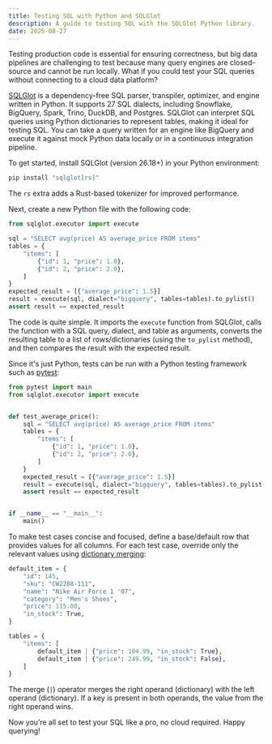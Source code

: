 ```yaml
---
title: Testing SQL with Python and SQLGlot
description: A guide to testing SQL with the SQLGlot Python library.
date: 2025-08-27
---
```


Testing production code is essential for ensuring correctness, but big data
pipelines are challenging to test because many query engines are closed-source
and cannot be run locally. What if you could test your SQL queries without
connecting to a cloud data platform?

[SQLGlot](https://github.com/tobymao/sqlglot) is a dependency-free SQL parser,
transpiler, optimizer, and engine written in Python. It supports 27 SQL
dialects, including Snowflake, BigQuery, Spark, Trino, DuckDB, and Postgres.
SQLGlot can interpret SQL queries using Python dictionaries to represent tables,
making it ideal for testing SQL. You can take a query written for an engine like
BigQuery and execute it against mock Python data locally or in a continuous
integration pipeline.

To get started, install SQLGlot (version 26.18+) in your Python environment:

```bash
pip install "sqlglot[rs]"
```

The `rs` extra adds a Rust-based tokenizer for improved performance.

Next, create a new Python file with the following code:

```python
from sqlglot.executor import execute

sql = "SELECT avg(price) AS average_price FROM items"
tables = {
    "items": [
        {"id": 1, "price": 1.0},
        {"id": 2, "price": 2.0},
    ]
}
expected_result = [{"average_price": 1.5}]
result = execute(sql, dialect="bigquery", tables=tables).to_pylist()
assert result == expected_result
```

The code is quite simple. It imports the `execute` function from SQLGlot, calls
the function with a SQL query, dialect, and table as arguments, converts the
resulting table to a list of rows/dictionaries (using the `to_pylist` method),
and then compares the result with the expected result.

Since it's just Python, tests can be run with a Python testing framework such as
[pytest](https://docs.pytest.org/en/stable/):

```python
from pytest import main
from sqlglot.executor import execute


def test_average_price():
    sql = "SELECT avg(price) AS average_price FROM items"
    tables = {
        "items": [
            {"id": 1, "price": 1.0},
            {"id": 2, "price": 2.0},
        ]
    }
    expected_result = [{"average_price": 1.5}]
    result = execute(sql, dialect="bigquery", tables=tables).to_pylist()
    assert result == expected_result


if __name__ == "__main__":
    main()
```

To make test cases concise and focused, define a base/default row that provides
values for all columns. For each test case, override only the relevant values
using [dictionary merging](https://peps.python.org/pep-0584/):

```python
default_item = {
    "id": 145,
    "sku": "CW2288-111",
    "name": "Nike Air Force 1 '07",
    "category": "Men's Shoes",
    "price": 115.00,
    "in_stock": True,
}

tables = {
    "items": [
        default_item | {"price": 104.99, "in_stock": True},
        default_item | {"price": 249.99, "in_stock": False},
    ]
}
```

The merge (`|`) operator merges the right operand (dictionary) with the left
operand (dictionary). If a key is present in both operands, the value from the
right operand wins.

Now you’re all set to test your SQL like a pro, no cloud required. Happy
querying!
